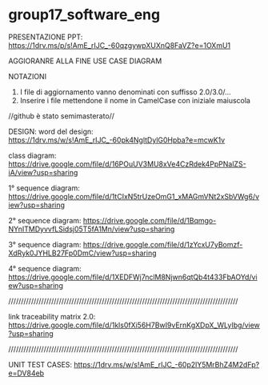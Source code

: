 # group17_software_eng

PRESENTAZIONE PPT: 
https://1drv.ms/p/s!AmE_rIJC_-60qzgywpXUXnQ8FaVZ?e=1OXmU1

AGGIORANRE ALLA FINE USE CASE DIAGRAM

NOTAZIONI
1. I file di aggiornamento vanno denominati con suffisso 2.0/3.0/...
2. Inserire i file mettendone il nome in CamelCase con iniziale maiuscola

//github è stato semimasterato//


DESIGN: 
word del design: 
https://1drv.ms/w/s!AmE_rIJC_-60pk4NgltDylG0Hpba?e=mcwK1v

class diagram: 
https://drive.google.com/file/d/16POuUV3MU8xVe4CzRdek4PpPNalZS-iA/view?usp=sharing

1° sequence diagram: 
https://drive.google.com/file/d/1tCIxN5trUzeOmG1_xMAGmVNt2xSbVWg6/view?usp=sharing

2° sequence diagram: 
https://drive.google.com/file/d/1Bqmgo-NYnITMDyvvfLSidsj05T5fA1Mn/view?usp=sharing

3° sequence diagram:
https://drive.google.com/file/d/1zYcxU7yBomzf-XdRyk0JYHLB27Fp0DmC/view?usp=sharing

4° sequence diagram: 
https://drive.google.com/file/d/1XEDFWj7nclM8Njwn6qtQb4t433FbAOYd/view?usp=sharing


///////////////////////////////////////////////////////////////////////////////////////////

link traceability matrix 2.0:
https://drive.google.com/file/d/1kls0fXi56H7BwI9vErnKgXDpX_WLyIbg/view?usp=sharing

///////////////////////////////////////////////////////////////////////////////////////////

UNIT TEST CASES: 
https://1drv.ms/w/s!AmE_rIJC_-60p2lY5MrBhZ4M2dFp?e=DV84eb


